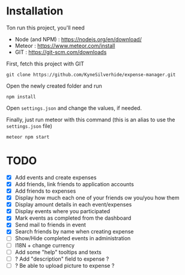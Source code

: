 # Installation
Ton run this project, you'll need
* Node (and NPM) :  https://nodejs.org/en/download/
* Meteor : https://www.meteor.com/install
* GIT : https://git-scm.com/downloads
 
First, fetch this project with GIT
```
git clone https://github.com/KyneSilverhide/expense-manager.git
 ```
Open the newly created folder and run
 ```
npm install
 ```
 
Open `settings.json` and change the values, if needed.
 
Finally, just run meteor with this command (this is an alias to use the `settings.json` file)
```
meteor npm start
```

# TODO
- [x] Add events and create expenses
- [x] Add friends, link friends to application accounts
- [x] Add friends to expenses
- [x] Display how much each one of your friends ow you/you how them
- [x] Display amount details in each event/expenses
- [x] Display events where you participated
- [x] Mark events as completed from the dashboard 
- [x] Send mail to friends in event
- [x] Search friends by name when creating expense
- [ ] Show/Hide completed events in administration
- [ ] I18N + change currency
- [ ] Add some "help" tooltips and texts
- [ ] ? Add "description" field to expense ?
- [ ] ? Be able to upload picture to expense ?
